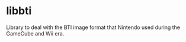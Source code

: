 # libbti
Library to deal with the BTI image format that Nintendo used during the GameCube and Wii era.
